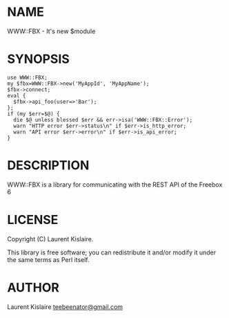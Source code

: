 # NAME

WWW::FBX - It's new $module

# SYNOPSIS

    use WWW::FBX;
    my $fbx=WWW::FBX->new('MyAppId', 'MyAppName');
    $fbx->connect;
    eval {
      $fbx->api_foo(user=>'Bar');
    };
    if (my $err=$@) {
      die $@ unless blessed $err && err->isa('WWW::FBX::Error');
      warn "HTTP error $err->status\n" if $err->is_http_error;
      warn "API error $err->error\n" if $err->is_api_error;
    }

# DESCRIPTION

WWW::FBX is a library for communicating with the REST API of the Freebox 6

# LICENSE

Copyright (C) Laurent Kislaire.

This library is free software; you can redistribute it and/or modify
it under the same terms as Perl itself.

# AUTHOR

Laurent Kislaire <teebeenator@gmail.com>
